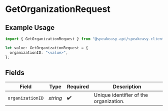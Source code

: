 # GetOrganizationRequest

## Example Usage

```typescript
import { GetOrganizationRequest } from "@speakeasy-api/speakeasy-client-sdk-typescript/sdk/models/operations";

let value: GetOrganizationRequest = {
  organizationID: "<value>",
};
```

## Fields

| Field                                  | Type                                   | Required                               | Description                            |
| -------------------------------------- | -------------------------------------- | -------------------------------------- | -------------------------------------- |
| `organizationID`                       | *string*                               | :heavy_check_mark:                     | Unique identifier of the organization. |
